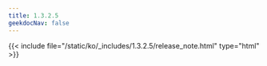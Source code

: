 ```yaml
---
title: 1.3.2.5
geekdocNav: false
---
```

{{< include file="/static/ko/_includes/1.3.2.5/release_note.html" type="html" >}}